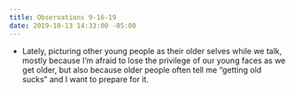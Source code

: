 ```yaml
---
title: Observations 9-16-19
date: 2019-10-13 14:33:00 -05:00
---
```


- Lately, picturing other young people as their older selves while we talk, mostly because I’m afraid to lose the privilege of our young faces as we get older, but also because older people often tell me “getting old sucks” and I want to prepare for it.
